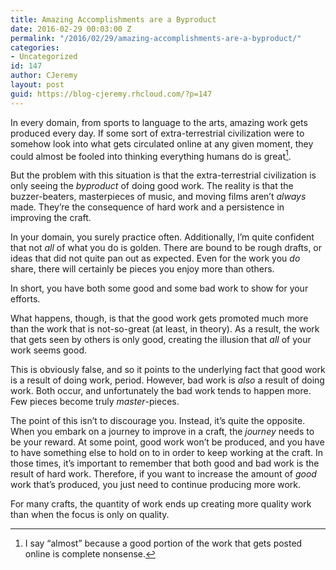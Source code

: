 ```yaml
---
title: Amazing Accomplishments are a Byproduct
date: 2016-02-29 00:03:00 Z
permalink: "/2016/02/29/amazing-accomplishments-are-a-byproduct/"
categories:
- Uncategorized
id: 147
author: CJeremy
layout: post
guid: https://blog-cjeremy.rhcloud.com/?p=147
---
```


In every domain, from sports to language to the arts, amazing work gets produced every day. If some sort of extra-terrestrial civilization were to somehow look into what gets circulated online at any given moment, they could almost be fooled into thinking everything humans do is great[^1].

But the problem with this situation is that the extra-terrestrial civilization is only seeing the _byproduct_ of doing good work. The reality is that the buzzer-beaters, masterpieces of music, and moving films aren&#8217;t _always_ made. They&#8217;re the consequence of hard work and a persistence in improving the craft.

In your domain, you surely practice often. Additionally, I&#8217;m quite confident that not _all_ of what you do is golden. There are bound to be rough drafts, or ideas that did not quite pan out as expected. Even for the work you _do_ share, there will certainly be pieces you enjoy more than others.

In short, you have both some good and some bad work to show for your efforts.

What happens, though, is that the good work gets promoted much more than the work that is not-so-great (at least, in theory). As a result, the work that gets seen by others is only good, creating the illusion that _all_ of your work seems good.

This is obviously false, and so it points to the underlying fact that good work is a result of doing work, period. However, bad work is _also_ a result of doing work. Both occur, and unfortunately the bad work tends to happen more. Few pieces become truly _master_-pieces.

The point of this isn&#8217;t to discourage you. Instead, it&#8217;s quite the opposite. When you embark on a journey to improve in a craft, the _journey_ needs to be your reward. At some point, good work won&#8217;t be produced, and you have to have something else to hold on to in order to keep working at the craft. In those times, it&#8217;s important to remember that both good and bad work is the result of hard work. Therefore, if you want to increase the amount of _good_ work that&#8217;s produced, you just need to continue producing more work.

For many crafts, the quantity of work ends up creating more quality work than when the focus is only on quality.

[^1]: I say &#8220;almost&#8221; because a good portion of the work that gets posted online is complete nonsense.